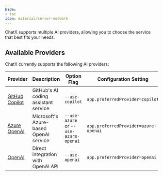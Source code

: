 ```yaml
---
hide:
- toc
icon: material/server-network
---
```


ChatX supports multiple AI providers, allowing you to choose the service that best fits your needs.

## Available Providers

ChatX currently supports the following AI providers:

| Provider | Description | Option Flag | Configuration Setting |
|----------|-------------|-------------|------------------------|
| [GitHub Copilot](github-copilot.md) | GitHub's AI coding assistant service | `--use-copilot` | `app.preferredProvider=copilot` |
| [Azure OpenAI](azure-openai.md) | Microsoft's Azure-based OpenAI service | `--use-azure` or `--use-azure-openai` | `app.preferredProvider=azure-openai` |
| [OpenAI](openai.md) | Direct integration with OpenAI API | `--use-openai` | `app.preferredProvider=openai` |

